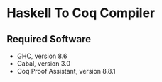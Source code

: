# Haskell To Coq Compiler

## Required Software

  * GHC, version 8.6
  * Cabal, version 3.0
  * Coq Proof Assistant, version 8.8.1
